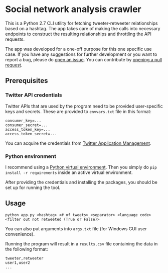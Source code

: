 # Social network analysis crawler
This is a Python 2.7 CLI utility for fetching tweeter-retweeter relationships based on a hashtag. The app takes care of making the calls into necessary endpoints to construct the resulting relationships and throttling the API requests.

The app was developed for a one-off purpose for this one specific use case. If you have any suggestions for further development or you want to report a bug, please do [open an issue](https://github.com/mremes/retweetnetwork/issues). You can contribute by [opening a pull request](https://github.com/mremes/retweetnetwork/pulls).
## Prerequisites
### Twitter API credentials
Twitter APIs that are used by the program need to be provided user-specific keys and secrets. These are provided to `envvars.txt` file in this format:
```
consumer_key=...
consumer_secret=...
access_token_key=...
access_token_secret=...
```
You can acquire the credentials from [Twitter Application Management](https://apps.twitter.com/).
### Python environment
I recommend using a [Python virtual environment](https://virtualenv.pypa.io/en/stable/). Then you simply do `pip install -r requirements` inside an active virtual environment.

After providing the credentials and installing the packages, you should be set up for running the tool.

## Usage
```
python app.py <hashtag> <# of tweets> <separator> <language code> <filter out not retweeted (True or False)>
```
You can also put arguments into `args.txt` file (for Windows GUI user convenience).

Running the program will result in a `results.csv` file containing the data in the following format:
```
tweeter,retweeter
user1,user2
...
```
